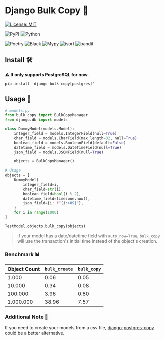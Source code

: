 # Django Bulk Copy 🚀
[![License: MIT](https://img.shields.io/badge/License-MIT-yellow.svg)](https://opensource.org/licenses/MIT)

![PyPI](https://img.shields.io/pypi/v/django-bulk-copy)
![Python](https://img.shields.io/badge/Support-Version%20%E2%89%A5%203.9-brightgreen)


<p>
  <img alt="Poetry" src="https://img.shields.io/badge/Poetry-60A5FA.svg?logo=Poetry&logoColor=white"/>
  <img alt="Black" src="https://img.shields.io/badge/code%20style-black-black"/>
  <img alt="Mypy" src="https://img.shields.io/badge/mypy-checked-blue"/>
  <img alt="isort" src="https://img.shields.io/badge/isort-checked-green"/>
  <img alt="bandit" src="https://img.shields.io/badge/security-bandit-yellow"/>
</p>

## Install 🛠️

**⚠️ It only supports PostgreSQL for now.**
```
pip install 'django-bulk-copy[postgres]'
```

## Usage 🚀

```python
# models.py
from bulk_copy import BulkCopyManager
from django.db import models

class DummyModel(models.Model):
    integer_field = models.IntegerField(null=True)
    char_field = models.CharField(max_length=32, null=True)
    boolean_field = models.BooleanField(default=False)
    datetime_field = models.DateTimeField(null=True)
    json_field = models.JSONField(null=True)

    objects = BulkCopyManager()

# Usage
objects = [
    DummyModel(
        integer_field=i,
        char_field=str(i),
        boolean_field=bool(i % 2),
        datetime_field=timezone.now(),
        json_field={i: f"{i:>09}"},
    )
    for i in range(1000)
]

TestModel.objects.bulk_copy(objects)
```

> If your model has a date/datetime field with `auto_now=True`, `bulk_copy` will use the transaction's initial time instead of the object's creation.

### Benchmark 📊

| Object Count | `bulk_create` | `bulk_copy` |
| ------------ | ------------- |-------------|
| 1.000        | 0.06          | 0.05        |
| 10.000       | 0.34          | 0.08        |
| 100.000      | 3.96          | 0.80        |
| 1.000.000    | 38.96         | 7.57        |

### Additional Note 📝
If you need to create your models from a csv file, [django-postgres-copy](https://palewi.re/docs/django-postgres-copy/) could be a better alternative.
